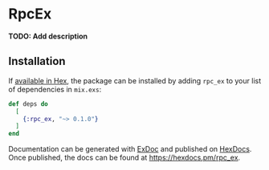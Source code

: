 # RpcEx

**TODO: Add description**

## Installation

If [available in Hex](https://hex.pm/docs/publish), the package can be installed
by adding `rpc_ex` to your list of dependencies in `mix.exs`:

```elixir
def deps do
  [
    {:rpc_ex, "~> 0.1.0"}
  ]
end
```

Documentation can be generated with [ExDoc](https://github.com/elixir-lang/ex_doc)
and published on [HexDocs](https://hexdocs.pm). Once published, the docs can
be found at <https://hexdocs.pm/rpc_ex>.

